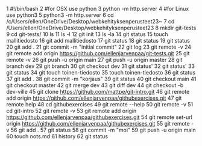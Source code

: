 1 #!/bin/bash
2 #for OSX use python
3 python -m http.server
4 #for Linux use python3
5 python3 -m http.server
6 cd /c/Users/ellen/OneDrive/Desktop/webkehityksenperusteet23~
7 cd /Users/ellen/OneDrive/Desktop/webkehityksenperusteet23
8 mkdir git-tests
9 cd git-tests/
10 ls
11 ls -l
12 git init
13 ls -la
14 git status
15 touch mallitiedosto
16 git add mallitiedosto
17 git status
18 git status
19 git status
20 git add .
21 git commit -m "initial commit"
22 git log
23 git remote -v
24 git remote add origin https://github.com/ellenjarvenpaa/git-tests.git
25 git remote -v
26 git push -u origin main
27 git push -u origin master
28 git branch dev
29 git branch
30 git checkout dev
31 git status'
32 git status'
33 git status
34 git touch toinen-tiedosto
35 touch toinen-tiedosto
36 git status
37 git add .
38 git commit -m "korjaus"
39 git status
40 git checkout main
41 git checkout master
42 git merge dev
43 git diff dev
44 git checkout -b dev-ville
45 git clone https://github.com/mattpe/git-intro.git
46 git remote add origin https://github.com/ellenjarvenpaa/githubexercises.git
47 git remote help
48 cd githubexercises
49 git remote --help
50 git remote -v
51 cd git-intro
52 git remote -v
53 git remote add origin https://github.com/ellenjarvenpaa/githubexercises.git
54 git remote set-url origin https://github.com/ellenjarvenpaa/githubexercises.git
55 git remote -v
56 git add .
57 git status
58 git commit -m "moi"
59 git push -u origin main
60 touch nots.md
61 history
62 git status
